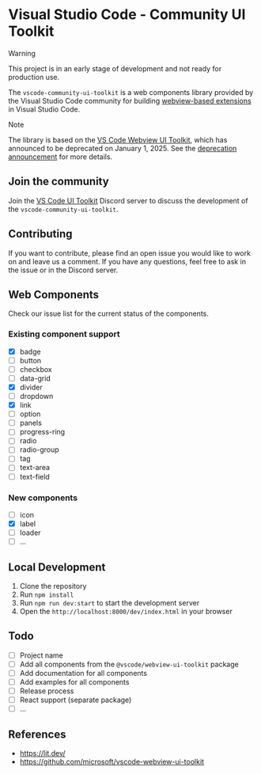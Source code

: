 # Visual Studio Code - Community UI Toolkit

> [!WARNING]
> This project is in an early stage of development and not ready for production use.

The `vscode-community-ui-toolkit` is a web components library provided by the Visual Studio Code community for building [webview-based extensions](https://code.visualstudio.com/api/extension-guides/webview) in Visual Studio Code.

> [!NOTE]
> The library is based on the [VS Code Webview UI Toolkit](https://github.com/microsoft/vscode-webview-ui-toolkit), which has announced to be deprecated on January 1, 2025. See the [deprecation announcement](https://github.com/microsoft/vscode-webview-ui-toolkit/issues/561) for more details.

## Join the community

Join the [VS Code UI Toolkit](https://discord.gg/wtv7wS2A79) Discord server to discuss the development of the `vscode-community-ui-toolkit`.

## Contributing

If you want to contribute, please find an open issue you would like to work on and leave us a comment. If you have any questions, feel free to ask in the issue or in the Discord server.

## Web Components

Check our issue list for the current status of the components.

### Existing component support

- [x] badge
- [ ] button
- [ ] checkbox
- [ ] data-grid
- [x] divider
- [ ] dropdown
- [x] link
- [ ] option
- [ ] panels
- [ ] progress-ring
- [ ] radio
- [ ] radio-group
- [ ] tag
- [ ] text-area
- [ ] text-field

### New components

- [ ] icon
- [x] label
- [ ] loader
- [ ] ...

## Local Development

1. Clone the repository
2. Run `npm install`
3. Run `npm run dev:start` to start the development server
4. Open the `http://localhost:8000/dev/index.html` in your browser

## Todo

- [ ] Project name
- [ ] Add all components from the `@vscode/webview-ui-toolkit` package
- [ ] Add documentation for all components
- [ ] Add examples for all components
- [ ] Release process
- [ ] React support (separate package)
- [ ] ...

## References

- <https://lit.dev/>
- <https://github.com/microsoft/vscode-webview-ui-toolkit>
